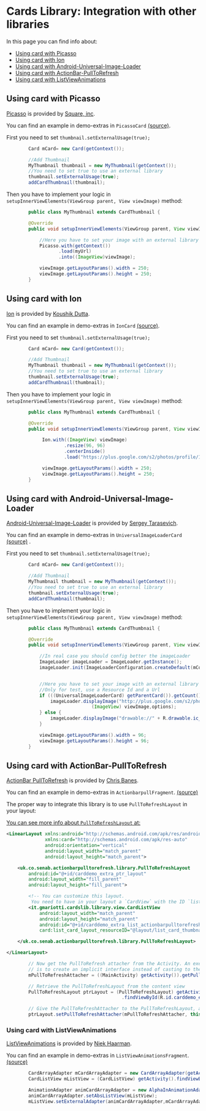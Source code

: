 # Cards Library: Integration with other libraries

In this page you can find info about:

* [Using card with Picasso](#using-card-with-picasso)
* [Using card with Ion](#using-card-with-ion)
* [Using card with Android-Universal-Image-Loader](#using-card-with-android-universal-image-loader)
* [Using card with ActionBar-PullToRefresh](#using-card-with-actionbar-pulltorefresh)
* [Using card with ListViewAnimations](#using-card-with-listviewanimations)

## Using card with Picasso

[Picasso][1] is provided by [Square, inc][2].

You can find an example in demo-extras in `PicassoCard` [(source)](https://github.com/gabrielemariotti/cardslib/tree/master/demo/extras/src/main/java/it/gmariotti/cardslib/demo/extras/fragment/PicassoFragment.java).

First you need to set  `thumbnail.setExternalUsage(true);`

``` java
        Card mCard= new Card(getContext());

        //Add Thumbnail
        MyThumbnail thumbnail = new MyThumbnail(getContext());
        //You need to set true to use an external library
        thumbnail.setExternalUsage(true);
        addCardThumbnail(thumbnail);
```

Then you have to implement your logic in `setupInnerViewElements(ViewGroup parent, View viewImage)` method:

``` java
        public class MyThumbnail extends CardThumbnail {

        @Override
        public void setupInnerViewElements(ViewGroup parent, View viewImage) {

            //Here you have to set your image with an external library
            Picasso.with(getContext())
                   .load(myUrl)
                   .into((ImageView)viewImage);

            viewImage.getLayoutParams().width = 250;
            viewImage.getLayoutParams().height = 250;
        }
```

## Using card with Ion

[Ion][3] is provided by [Koushik Dutta][4].

You can find an example in demo-extras in `IonCard`  [(source)](https://github.com/gabrielemariotti/cardslib/tree/master/demo/extras/src/main/java/it/gmariotti/cardslib/demo/extras/fragment/IonFragment.java).

First you need to set  `thumbnail.setExternalUsage(true);`

``` java
        Card mCard= new Card(getContext());

        //Add Thumbnail
        MyThumbnail thumbnail = new MyThumbnail(getContext());
        //You need to set true to use an external library
        thumbnail.setExternalUsage(true);
        addCardThumbnail(thumbnail);
```

Then you have to implement your logic in `setupInnerViewElements(ViewGroup parent, View viewImage)` method:

``` java
        public class MyThumbnail extends CardThumbnail {

        @Override
        public void setupInnerViewElements(ViewGroup parent, View viewImage) {

             Ion.with((ImageView) viewImage)
                     .resize(96, 96)
                     .centerInside()
                     .load("https://plus.google.com/s2/photos/profile/114432517923423045208?sz=96");

             viewImage.getLayoutParams().width = 250;
             viewImage.getLayoutParams().height = 250;
        }
```


## Using card with Android-Universal-Image-Loader

[Android-Universal-Image-Loader][5] is provided by [Sergey Tarasevich][6].

You can find an example in demo-extras in `UniversalImageLoaderCard`  [(source)](https://github.com/gabrielemariotti/cardslib/tree/master/demo/extras/src/main/java/it/gmariotti/cardslib/demo/extras/fragment/UniversalImageLoaderFragment.java) .

First you need to set  `thumbnail.setExternalUsage(true);`

``` java
        Card mCard= new Card(getContext());

        //Add Thumbnail
        MyThumbnail thumbnail = new MyThumbnail(getContext());
        //You need to set true to use an external library
        thumbnail.setExternalUsage(true);
        addCardThumbnail(thumbnail);
```
Then you have to implement your logic in `setupInnerViewElements(ViewGroup parent, View viewImage)` method:

``` java
        public class MyThumbnail extends CardThumbnail {

        @Override
        public void setupInnerViewElements(ViewGroup parent, View viewImage) {

            //In real case you should config better the imageLoader
            ImageLoader imageLoader = ImageLoader.getInstance();
            imageLoader.init(ImageLoaderConfiguration.createDefault(mContext));


            //Here you have to set your image with an external library
            //Only for test, use a Resource Id and a Url
            if (((UniversalImageLoaderCard) getParentCard()).getCount() % 2 == 0) {
                imageLoader.displayImage("http://plus.google.com/s2/photos/profile/114432517923423045208?sz=96",
                               (ImageView) viewImage,options);
            } else {
                imageLoader.displayImage("drawable://" + R.drawable.ic_tris, (ImageView) viewImage,options);
            }

            viewImage.getLayoutParams().width = 96;
            viewImage.getLayoutParams().height = 96;
        }
```


## Using card with ActionBar-PullToRefresh

[ActionBar PullToRefresh][7] is provided by [Chris Banes][8].

You can find an example in demo-extras in `ActionbarpullFragment`. [(source)](https://github.com/gabrielemariotti/cardslib/tree/master/demo/extras/src/main/java/it/gmariotti/cardslib/demo/extras/fragment/ActionbarpullFragment.java)

The proper way to integrate this library is to use `PullToRefreshLayout` in your layout:

[You can see more info about `PullToRefreshLayout` at:](https://github.com/chrisbanes/ActionBar-PullToRefresh#pulltorefreshlayout)

``` xml
<LinearLayout xmlns:android="http://schemas.android.com/apk/res/android"
              xmlns:card="http://schemas.android.com/apk/res-auto"
              android:orientation="vertical"
              android:layout_width="match_parent"
              android:layout_height="match_parent">

    <uk.co.senab.actionbarpulltorefresh.library.PullToRefreshLayout
        android:id="@+id/carddemo_extra_ptr_layout"
        android:layout_width="fill_parent"
        android:layout_height="fill_parent">

        <!-- You can customize this layout.
         You need to have in your layout a `CardView` with the ID `list_cardId` -->
        <it.gmariotti.cardslib.library.view.CardListView
            android:layout_width="match_parent"
            android:layout_height="match_parent"
            android:id="@+id/carddemo_extra_list_actionbarpulltorefresh"
            card:list_card_layout_resourceID="@layout/list_card_thumbnail_layout"/>

    </uk.co.senab.actionbarpulltorefresh.library.PullToRefreshLayout>

</LinearLayout>
```

``` java
        // Now get the PullToRefresh attacher from the Activity. An exercise to the reader
        // is to create an implicit interface instead of casting to the concrete Activity
        mPullToRefreshAttacher = ((MainActivity) getActivity()).getPullToRefreshAttacher();

        // Retrieve the PullToRefreshLayout from the content view
        PullToRefreshLayout ptrLayout = (PullToRefreshLayout) getActivity()
                                          .findViewById(R.id.carddemo_extra_ptr_layout);

        // Give the PullToRefreshAttacher to the PullToRefreshLayout, along with a refresh listener.
        ptrLayout.setPullToRefreshAttacher(mPullToRefreshAttacher, this);
```

### Using card with ListViewAnimations

[ListViewAnimations][9] is provided by [Niek Haarman][10].

You can find an example in demo-extras in `ListViewAnimationsFragment`. [(source)](https://github.com/gabrielemariotti/cardslib/tree/master/demo/extras/src/main/java/it/gmariotti/cardslib/demo/extras/fragment/ListViewAnimationsFragment.java)

``` java
        CardArrayAdapter mCardArrayAdapter = new CardArrayAdapter(getActivity(), cards);
        CardListView mListView = (CardListView) getActivity().findViewById(R.id.carddemo_extra_list_viewanimations);

        AnimationAdapter animCardArrayAdapter = new AlphaInAnimationAdapter(mCardArrayAdapter);
        animCardArrayAdapter.setAbsListView(mListView);
        mListView.setExternalAdapter(animCardArrayAdapter,mCardArrayAdapter);
```




 [1]: https://github.com/square/picasso
 [2]: http://square.github.io/
 [3]: https://github.com/koush/ion
 [4]: http://koush.com/
 [5]: https://github.com/nostra13/Android-Universal-Image-Loader
 [6]: http://nostra13android.blogspot.it/
 [7]: https://github.com/chrisbanes/ActionBar-PullToRefresh
 [8]: http://chris.banes.me/
 [9]: https://github.com/nhaarman/ListViewAnimations
 [10]: https://plus.google.com/+NiekHaarman
